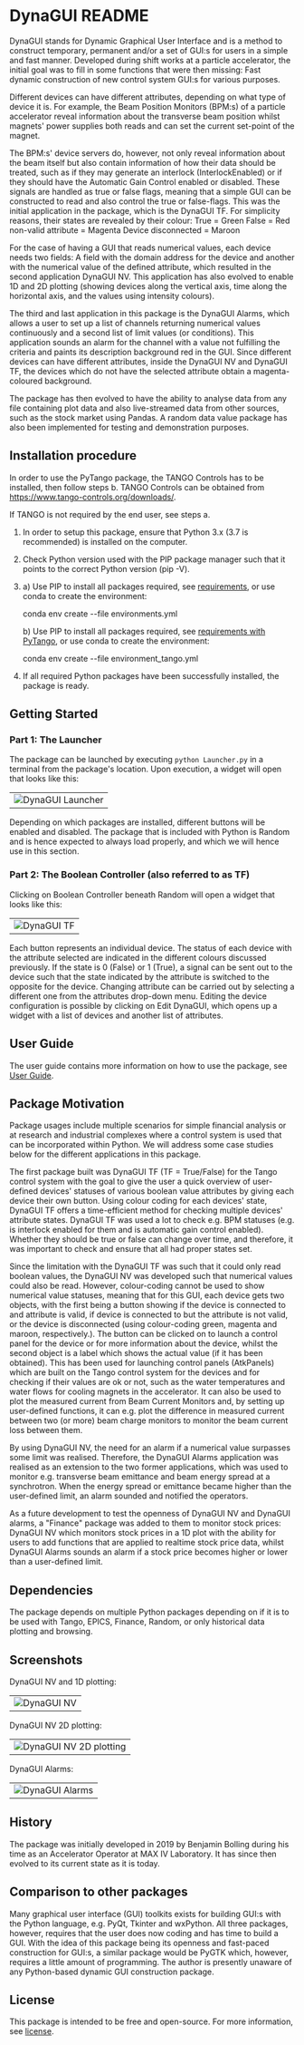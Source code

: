 # DynaGUI README

DynaGUI stands for Dynamic Graphical User Interface and is a method to construct temporary, permanent and/or a set of GUI:s for users in a simple and fast manner. Developed during shift works at a particle accelerator, the initial goal was to fill in some functions that were then missing: Fast dynamic construction of new control system GUI:s for various purposes.

Different devices can have different attributes, depending on what type of device it is. For example, the Beam Position Monitors (BPM:s) of a particle accelerator reveal information about the transverse beam position whilst magnets' power supplies both reads and can set the current set-point of the magnet.

The BPM:s' device servers do, however, not only reveal information about the beam itself but also contain information of how their data should be treated, such as if they may generate an interlock (InterlockEnabled) or if they should have the Automatic Gain Control enabled or disabled. These signals are handled as true or false flags, meaning that a simple GUI can be constructed to read and also control the true or false-flags. This was the initial application in the package, which is the DynaGUI TF. For simplicity reasons, their states are revealed by their colour:
True = Green
False = Red
non-valid attribute = Magenta
Device disconnected = Maroon

For the case of having a GUI that reads numerical values, each device needs two fields: A field with the domain address for the device and another with the numerical value of the defined attribute, which resulted in the second application DynaGUI NV. This application has also evolved to enable 1D and 2D plotting (showing devices along the vertical axis, time along the horizontal axis, and the values using intensity colours).

The third and last application in this package is the DynaGUI Alarms, which allows a user to set up a list of channels returning numerical values continuously and a second list of limit values (or conditions). This application sounds an alarm for the channel with a value not fulfilling the criteria and paints its description background red in the GUI. Since different devices can have different attributes, inside the DynaGUI NV and DynaGUI TF, the devices which do not have the selected attribute obtain a magenta-coloured background.

The package has then evolved to have the ability to analyse data from any file containing plot data and also live-streamed data from other sources, such as the stock market using Pandas. A random data value package has also been implemented for testing and demonstration purposes.

## Installation procedure
In order to use the PyTango package, the TANGO Controls has to be installed, then follow steps b. TANGO Controls can be obtained from https://www.tango-controls.org/downloads/.

If TANGO is not required by the end user, see steps a.

1. In order to setup this package, ensure that Python 3.x (3.7 is recommended) is installed on the computer.
2. Check Python version used with the PIP package manager such that it points to the correct Python version (pip -V).
3. a) Use PIP to install all packages required, see [requirements](requirements.yml), or use conda to create the environment:

    conda env create --file environments.yml

   b) Use PIP to install all packages required, see [requirements with PyTango](requirements_tango.yml), or use conda to create the environment:

    conda env create --file environment_tango.yml

4. If all required Python packages have been successfully installed, the package is ready.

## Getting Started
### Part 1: The Launcher
The package can be launched by executing `python Launcher.py` in a terminal from the package's location. Upon execution, a widget will open that looks like this:
<table>
    <tr>
        <td>
            <img alt="DynaGUI Launcher" src="figure2.png">
        </td>
    </tr>
</table>
Depending on which packages are installed, different buttons will be enabled and disabled. The package that is included with Python is Random and is hence expected to always load properly, and which we will hence use in this section.

### Part 2: The Boolean Controller (also referred to as TF)
Clicking on Boolean Controller beneath Random will open a widget that looks like this:
<table>
    <tr>
        <td>
            <img alt="DynaGUI TF" src="figure4.png">
        </td>
    </tr>
</table>

Each button represents an individual device. The status of each device with the attribute selected are indicated in the different colours discussed previously. If the state is 0 (False) or 1 (True), a signal can be sent out to the device such that the state indicated by the attribute is switched to the opposite for the device. Changing attribute can be carried out by selecting a different one from the attributes drop-down menu. Editing the device configuration is possible by clicking on Edit DynaGUI, which opens up a widget with a list of devices and another list of attributes.

## User Guide
The user guide contains more information on how to use the package, see [User Guide](UserGuide.pdf).

## Package Motivation
Package usages include multiple scenarios for simple financial analysis or at research and industrial complexes where a control system is used that can be incorporated within Python. We will address some case studies below for the different applications in this package.

The first package built was DynaGUI TF (TF = True/False) for the Tango control system with the goal to give the user a quick overview of user-defined devices' statuses of various boolean value attributes by giving each device their own button. Using colour coding for each devices' state, DynaGUI TF offers a time-efficient method for checking multiple devices' attribute states. DynaGUI TF was used a lot to check e.g. BPM statuses (e.g. is interlock enabled for them and is automatic gain control enabled). Whether they should be true or false can change over time, and therefore, it was important to check and ensure that all had proper states set.

Since the limitation with the DynaGUI TF was such that it could only read boolean values, the DynaGUI NV was developed such that numerical values could also be read. However, colour-coding cannot be used to show numerical value statuses, meaning that for this GUI, each device gets two objects, with the first being a button showing if the device is connected to and attribute is valid, if device is connected to but the attribute is not valid, or the device is disconnected (using colour-coding green, magenta and maroon, respectively.). The button can be clicked on to launch a control panel for the device or for more information about the device, whilst the second object is a label which shows the actual value (if it has been obtained). This has been used for launching control panels (AtkPanels) which are built on the Tango control system for the devices and for checking if their values are ok or not, such as the water temperatures and water flows for cooling magnets in the accelerator. It can also be used to plot the measured current from Beam Current Monitors and, by setting up user-defined functions, it can e.g. plot the difference in measured current between two (or more) beam charge monitors to monitor the beam current loss between them.

By using DynaGUI NV, the need for an alarm if a numerical value surpasses some limit was realised. Therefore, the DynaGUI Alarms application was realised as an extension to the two former applications, which was used to monitor e.g. transverse beam emittance and beam energy spread at a synchrotron. When the energy spread or emittance became higher than the user-defined limit, an alarm sounded and notified the operators.

As a future development to test the openness of DynaGUI NV and DynaGUI alarms, a "Finance" package was added to them to monitor stock prices: DynaGUI NV which monitors stock prices in a 1D plot with the ability for users to add functions that are applied to realtime stock price data, whilst DynaGUI Alarms sounds an alarm if a stock price becomes higher or lower than a user-defined limit.

## Dependencies
The package depends on multiple Python packages depending on if it is to be used with Tango, EPICS, Finance, Random, or only historical data plotting and browsing.

## Screenshots
DynaGUI NV and 1D plotting:
<table>
    <tr>
        <td>
            <img alt="DynaGUI NV" src="figure1.png">
        </td>
    </tr>
</table>

DynaGUI NV 2D plotting:
<table>
    <tr>
        <td>
            <img alt="DynaGUI NV 2D plotting" src="figure3.png">
        </td>
    </tr>
</table>

DynaGUI Alarms:
<table>
    <tr>
        <td>
            <img alt="DynaGUI Alarms" src="figure5.png">
        </td>
    </tr>
</table>

## History
The package was initially developed in 2019 by Benjamin Bolling during his time as an Accelerator Operator at MAX IV Laboratory. It has since then evolved to its current state as it is today.

## Comparison to other packages
Many graphical user interface (GUI) toolkits exists for building GUI:s with the Python language, e.g. PyQt, Tkinter and wxPython. All three packages, however, requires that the user does now coding and has time to build a GUI. With the idea of this package being its openness and fast-paced construction for GUI:s, a similar package would be PyGTK which, however, requires a little amount of programming. The author is presently unaware of any Python-based dynamic GUI construction package.

## License
This package is intended to be free and open-source. For more information, see [license](LICENSE.txt).
